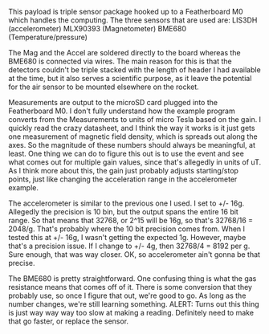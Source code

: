 This payload is triple sensor package hooked up to a Featherboard M0
which handles the computing. The three sensors that are used are:
LIS3DH (accelerometer)
MLX90393 (Magnetometer)
BME680 (Temperature/pressure)

The Mag and the Accel are soldered directly to the board
whereas the BME680 is connected via wires. The main reason for
this is that the detectors couldn't be triple stacked with the
length of header I had available at the time, but it also serves a
scientific purpose, as it leave the potential for the air sensor to be
mounted elsewhere on the rocket.

Measurements are output to the microSD card plugged into the Featherboard
M0. I don't fully understand how the example program converts from the Measurements
to units of micro Tesla based on the gain. I quickly read the crazy datasheet,
and I think the way it works is it just gets one measurement of magnetic
field density, which is spreads out along the axes. So the magnitude of
these numbers should always be meaningful, at least. One thing we can do
to figure this out is to use the event and see what comes out for
multiple gain values, since that's allegedly in units of uT. As I think more about
this, the gain just probably adjusts starting/stop points, just like changing the
acceleration range in the accelerometer example.

The accelerometer is similar to the previous one I used.
I set to +/- 16g. Allegedly the precision is 10 bin, but the output
spans the entire 16 bit range. So that means that 32768, or 2^15 will
be 16g, so that's 32768/16 = 2048/g. That's probably where the 10 bit
precision comes from. When I tested this at +/- 16g, I wasn't getting
the expected 1g. However, maybe that's a precision issue. If I change to
+/- 4g, then 32768/4 = 8192 per g. Sure enough, that was way closer.
OK, so accelerometer ain't gonna be that precise.

The BME680 is pretty straightforward. One confusing thing is what the
gas resistance means that comes off of it. There is some conversion that
they probably use, so once I figure that out, we're good to go.
As long as the number changes, we're still learning something.
ALERT: Turns out this thing is just way way way too slow at making a reading.
Definitely need to make that go faster, or replace the sensor. 

